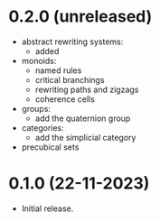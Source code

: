0.2.0 (unreleased)
=====

- abstract rewriting systems:
  - added
- monoids:
  - named rules
  - critical branchings
  - rewriting paths and zigzags
  - coherence cells
- groups:
  - add the quaternion group
- categories:
  - add the simplicial category
- precubical sets

0.1.0 (22-11-2023)
=====

- Initial release.
